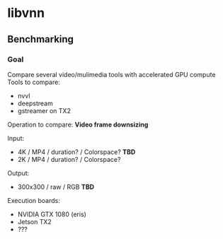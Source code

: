 # libvnn


## Benchmarking

### Goal
Compare several video/mulimedia tools with accelerated GPU compute  
Tools to compare:
- nvvl
- deepstream
- gstreamer on TX2

Operation to compare:  **Video frame downsizing**

Input:
- 4K  / MP4 / duration? / Colorspace? **TBD**
- 2K / MP4 / duration? / Colorspace?

Output:
- 300x300 / raw / RGB **TBD** 	
     	
Execution boards:
- NVIDIA GTX 1080 (eris)
- Jetson TX2
- ???

